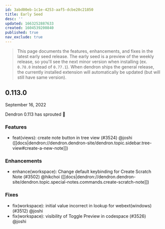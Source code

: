 ```yaml
---
id: 3abd00eb-1c1e-4253-aaf5-dcbe20c21850
title: Early Seed
desc: ''
updated: 1663252887633
created: 1604539200840
published: true
nav_exclude: true
---
```


> This page documents the features, enhancements, and fixes in the latest early seed release. The early seed is a preview of the weekly release, so you'll see the next minor version when installing (ex. `0.78.0` instead of `0.77.1`). When dendron ships the general release, the currently installed extension will automatically be updated (but will still have same version).

## 0.113.0
September 16, 2022

Dendron 0.113 has sprouted 🌱


### Features
- feat(views): create note button in tree view (#3524) @joshi ([[docs|dendron://dendron.dendron-site/dendron.topic.sidebar.tree-view#create-a-new-note]])


### Enhancements
- enhance(workspace): Change default keybinding for Create Scratch Note (#3502) @hikchoi ([[docs|dendron://dendron.dendron-site/dendron.topic.special-notes.commands.create-scratch-note]])


### Fixes
- fix(workspace): initial value incorrect in lookup for webext(windows) (#3512) @joshi
- fix(workspace): visibility of Toggle Preview in codespace (#3526) @joshi
